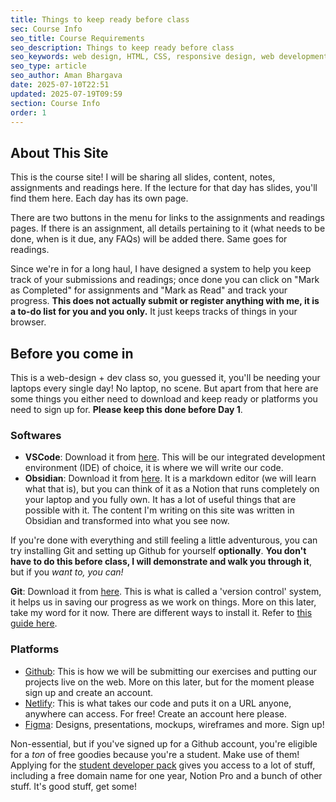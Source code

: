 ```yaml
---
title: Things to keep ready before class
sec: Course Info
seo_title: Course Requirements
seo_description: Things to keep ready before class
seo_keywords: web design, HTML, CSS, responsive design, web development course, Parsons, portfolio website
seo_type: article
seo_author: Aman Bhargava
date: 2025-07-10T22:51
updated: 2025-07-19T09:59
section: Course Info
order: 1
---
```


## About This Site

This is the course site! I will be sharing all slides, content, notes, assignments and readings here. If the lecture for that day has slides, you'll find them here. Each day has its own page. 

There are two buttons in the menu for links to the assignments and readings pages. If there is an assignment, all details pertaining to it (what needs to be done, when is it due, any FAQs) will be added there. Same goes for readings. 

Since we're in for a long haul, I have designed a system to help you keep track of your submissions and readings; once done you can click on "Mark as Completed" for assignments and "Mark as Read" and track your progress. **This does not actually submit or register anything with me, it is a to-do list for you and you only.** It just keeps tracks of things in your browser.

## Before you come in

This is a web-design + dev class so, you guessed it, you'll be needing your laptops every single day! No laptop, no scene. But apart from that here are some things you either need to download and keep ready or platforms you need to sign up for. **Please keep this done before Day 1**. 

### Softwares

- **VSCode**: Download it from [here](https://code.visualstudio.com/download). This will be our integrated development environment (IDE) of choice, it is where we will write our code.
- **Obsidian**: Download it from [here](https://obsidian.md). It is a markdown editor (we will learn what that is), but you can think of it as a Notion that runs completely on your laptop and you fully own. It has a lot of useful things that are possible with it. The content I'm writing on this site was written in Obsidian and transformed into what you see now. 

If you're done with everything and still feeling a little adventurous, you can try installing Git and setting up Github for yourself **optionally**. **You don't have to do this before class, I will demonstrate and walk you through it**, but if you _want to, you can!_

 **Git**: Download it from [here](https://git-scm.com/downloads). This is what is called a 'version control' system, it helps us in saving our progress as we work on things. More on this later, take my word for it now. There are different ways to install it. Refer to [this guide here](/web2025/install-guides).

### Platforms

- [Github](https://github.com): This is how we will be submitting our exercises and putting our projects live on the web. More on this later, but for the moment please sign up and create an account. 
- [Netlify](https://netlify.com): This is what takes our code and puts it on a URL anyone, anywhere can access. For free! Create an account here please. 
- [Figma](https://figma.com): Designs, presentations, mockups, wireframes and more. Sign up!

Non-essential, but if you've signed up for a Github account, you're eligible for a _ton_ of free goodies because you're a student. Make use of them! Applying for the [student developer pack](https://education.github.com/pack#offers) gives you access to a lot of stuff, including a free domain name for one year, Notion Pro and a bunch of other stuff. It's good stuff, get some! 


